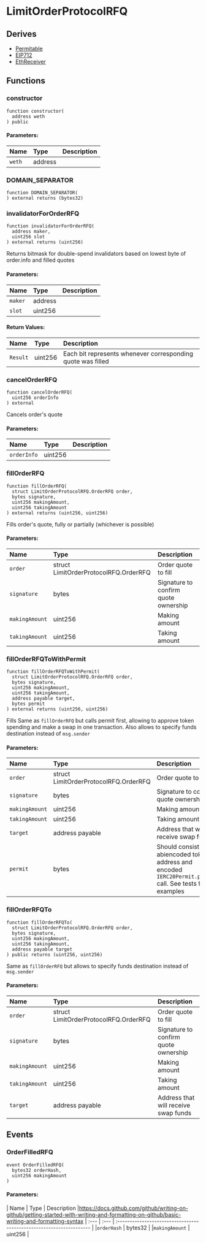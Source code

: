 # LimitOrderProtocolRFQ






## Derives
- [Permitable](helpers/Permitable.md)
- [EIP712](https://docs.openzeppelin.com/contracts/3.x/api/drafts#EIP712)
- [EthReceiver](helpers/EthReceiver.md)

## Functions
### constructor
```solidity
function constructor(
  address weth
) public
```


#### Parameters:
| Name | Type | Description                                                          |
| :--- | :--- | :------------------------------------------------------------------- |
|`weth` | address |


### DOMAIN_SEPARATOR
```solidity
function DOMAIN_SEPARATOR(
) external returns (bytes32)
```




### invalidatorForOrderRFQ
```solidity
function invalidatorForOrderRFQ(
  address maker,
  uint256 slot
) external returns (uint256)
```
Returns bitmask for double-spend invalidators based on lowest byte of order.info and filled quotes


#### Parameters:
| Name | Type | Description                                                          |
| :--- | :--- | :------------------------------------------------------------------- |
|`maker` | address |
|`slot` | uint256 |

#### Return Values:
| Name                           | Type          | Description                                                                  |
| :----------------------------- | :------------ | :--------------------------------------------------------------------------- |
|`Result`| uint256 | Each bit represents whenever corresponding quote was filled

### cancelOrderRFQ
```solidity
function cancelOrderRFQ(
  uint256 orderInfo
) external
```
Cancels order's quote

#### Parameters:
| Name | Type | Description                                                          |
| :--- | :--- | :------------------------------------------------------------------- |
|`orderInfo` | uint256 |


### fillOrderRFQ
```solidity
function fillOrderRFQ(
  struct LimitOrderProtocolRFQ.OrderRFQ order,
  bytes signature,
  uint256 makingAmount,
  uint256 takingAmount
) external returns (uint256, uint256)
```
Fills order's quote, fully or partially (whichever is possible)


#### Parameters:
| Name | Type | Description                                                          |
| :--- | :--- | :------------------------------------------------------------------- |
|`order` | struct LimitOrderProtocolRFQ.OrderRFQ | Order quote to fill
|`signature` | bytes | Signature to confirm quote ownership
|`makingAmount` | uint256 | Making amount
|`takingAmount` | uint256 | Taking amount


### fillOrderRFQToWithPermit
```solidity
function fillOrderRFQToWithPermit(
  struct LimitOrderProtocolRFQ.OrderRFQ order,
  bytes signature,
  uint256 makingAmount,
  uint256 takingAmount,
  address payable target,
  bytes permit
) external returns (uint256, uint256)
```
Fills Same as `fillOrderRFQ` but calls permit first,
allowing to approve token spending and make a swap in one transaction.
Also allows to specify funds destination instead of `msg.sender`


#### Parameters:
| Name | Type | Description                                                          |
| :--- | :--- | :------------------------------------------------------------------- |
|`order` | struct LimitOrderProtocolRFQ.OrderRFQ | Order quote to fill
|`signature` | bytes | Signature to confirm quote ownership
|`makingAmount` | uint256 | Making amount
|`takingAmount` | uint256 | Taking amount
|`target` | address payable | Address that will receive swap funds
|`permit` | bytes | Should consist of abiencoded token address and encoded `IERC20Permit.permit` call. See tests for examples


### fillOrderRFQTo
```solidity
function fillOrderRFQTo(
  struct LimitOrderProtocolRFQ.OrderRFQ order,
  bytes signature,
  uint256 makingAmount,
  uint256 takingAmount,
  address payable target
) public returns (uint256, uint256)
```
Same as `fillOrderRFQ` but allows to specify funds destination instead of `msg.sender`


#### Parameters:
| Name | Type | Description                                                          |
| :--- | :--- | :------------------------------------------------------------------- |
|`order` | struct LimitOrderProtocolRFQ.OrderRFQ | Order quote to fill
|`signature` | bytes | Signature to confirm quote ownership
|`makingAmount` | uint256 | Making amount
|`takingAmount` | uint256 | Taking amount
|`target` | address payable | Address that will receive swap funds


## Events
### OrderFilledRFQ
```solidity
event OrderFilledRFQ(
  bytes32 orderHash,
  uint256 makingAmount
)
```


#### Parameters:
| Name | Type | Description                                                          |https://docs.github.com/github/writing-on-github/getting-started-with-writing-and-formatting-on-github/basic-writing-and-formatting-syntax
| :--- | :--- | :------------------------------------------------------------------- |
|`orderHash` | bytes32 |
|`makingAmount` | uint256 | 
